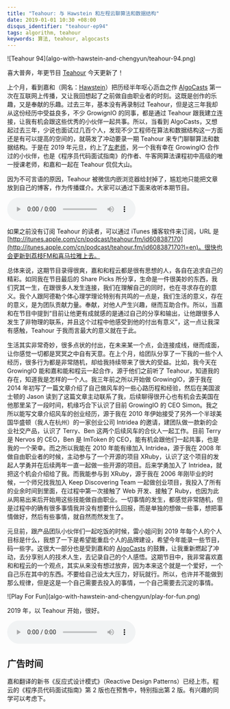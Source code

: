 ```yaml
---
title: "Teahour: 与 Hawstein 和左程云聊算法和数据结构"
date: 2019-01-01 10:30 +08:00
disqus_identifier: "teahour-ep94"
tags: algorithm, teahour
keywords: 算法, teahour, algocasts
---
```


<aside class="aside">
  ![Teahour 94](algo-with-hawstein-and-chengyun/teahour-94.png)
</aside>

喜大普奔，年更节目 [Teahour](https://teahour.fm?utm_source=yedingding) 今天更新了！

上个月，看到嘉和（网名：[Hawstein](http://hawstein.com/?utm_source=yedingding)）把历经半年呕心沥血之作 [AlgoCasts](https://algocasts.io/?utm_source=yedingding) 第一次在互联网上传播，又让我回想起了之前做自由职业者的时刻。这既是创作的乐趣，又是奉献的乐趣。过去三年，基本没有再录制过 Teahour，但是这三年我却从这份经历中受益良多，不少 GrowignIO 的同事，都是通过 Teahour 跟我建立连接，让我有机会跟这些优秀的小伙伴一起共事。所以，当看到 AlgoCasts，又想起过去三年，少说也面试过几百个人，发现不少工程师在算法和数据结构这一方面还是有可以提高的空间的，就萌发了冲动要录一期 Teahour 来专门聊聊算法和数据结构。于是在 2019 年元旦，约上了[左老师](https://www.nowcoder.com/courses?utm_source=yedingding)，另一个我有幸在 GrowingIO 合作过的小伙伴，也是《程序员代码面试指南》的作者、牛客网算法课程初中高级的唯一授课老师，和嘉和一起在 Teahour 侃侃大山。

因为不可言语的原因，Teahour 被微信内嵌浏览器给封掉了，尴尬地只能把文章放到自己的博客，作为传播媒介。大家可以通过下面来收听本期节目。

<audio controls name="media">
  <source src="http://screencasts.b0.upaiyun.com/podcasts/teahour_podcast_94.m4a" type="audio/mpeg">
</audio>

如果之前没有订阅 Teahour 的读者，可以通过 iTunes 播客软件来订阅，URL 是 [http://itunes.apple.com/cn/podcast/teahour.fm/id608387170](http://itunes.apple.com/cn/podcast/teahour.fm/id608387170?l=en)。很快也会更新到荔枝FM和喜马拉雅上去。

总体来说，这期节目录得很爽，嘉和和程云都是很有思想的人，各自在追求自己的精彩。如同我在节目最后的 Share Picks 所分享，生命是一件很美妙的东西，我们究其一生，在跟很多人发生连接，我们在理解自己的同时，也在寻求存在的意义。我个人跟阿德勒个体心理学理论特别有共鸣的一点是，我们生活的意义，存在的意义，是为团队贡献力量。奉献，对他人产生兴趣，继而互助合作。所以，当嘉和在节目中提到“目前让他更有成就感的是通过自己的分享和输出，让他跟很多人发生了非物理的联系，并且这个过程中他感受到他的付出有意义”，这一点让我深有感触，Teahour 于我而言最大的意义就在于此。

生活其实非常奇妙，很多点状的付出，在未来某一个点，会连接成线，继而成面，让你感觉一切都是冥冥之中自有天意。在上个月，给团队分享了一下我的一些个人经历，很多行为都是非常随机，却给我持续带来了很大的受益。比如，我今天在 GrowingIO 能和嘉和能和程云一起合作，源于他们之前听了 Teahour，知道我的存在，知道我是怎样的一个人。我三年前之所以开始做 GrowingIO，源于我在 2014 年初写了一篇文章介绍了自己做风车的一些心路历程和经验，然后在美国波士顿的 Jason 读到了这篇文章主动联系了我，后续聊得很开心也有机会去美国在他那里呆了一段时间，机缘巧合下认识了目前 GrowingIO 的 CEO Simon。我之所以能写文章介绍风车的创业经历，源于我在 2010 年伊始接受了另外一个半球美国华盛顿（我人在杭州）的一家创业公司 Intridea 的邀请，建团队做一款新的企业社交产品，认识了 Terry、Ben 这两个后续风车的合伙人一起工作。目前 Terry 是 Nervos 的 CEO，Ben 是 ImToken 的 CEO，能有机会跟他们一起共事，也是我的一个荣幸。而之所以我能在 2010 年能有缘加入 Intridea，源于我在 2008 年做自由职业者的时候，主动参与了一个开源的项目 XRuby，认识了这个项目的发起人学勇并在后续两年一直一起做一些开源的项目。后来学勇加入了 Intridea，就把这个机会介绍给了我。而我能参与到 XRuby，源于我在 2006 年刚毕业的时候，一个师兄找我加入 Keep Discovering Team 一起做创业项目，我投入了所有的业余时间到里面，在过程中第一次接触了 Web 开发、接触了 Ruby，也因为此从网易出来后开始用这些技能做自由职业。一切事情的发生，都感觉非常随机，但是过程中的确有很多事情我并没有想要什么回报，而是单独的想做一些事，想把事情做好，然后有些事情，就自然而然发生了。

元旦前，跟产品团队小伙伴们一起吃饭的时候，雷小姐问到 2019 年每个人的个人目标是什么，我想了一下是希望能重启个人的品牌建设，希望今年能录一些节目，码一些字。这很大一部分也是受到嘉和的 [AlgoCasts](https://algocasts.io/?utm_source=yedingding) 的鼓舞，让我重新燃起了冲动，去分享别人的技术人生，去记录自己的个人感悟。这期节目中，我非常喜欢嘉和和程云的一个观点，其实从来没有想过放弃，因为本来这个就是一个爱好，一个自己乐在其中的东西。不要给自己设太大压力，好玩就行。所以，也许并不能做到那么规律，但是这是一个自己需要去投入的事情，一个自己需要去沉淀的事情。

<aside class="aside">
  ![Play For Fun](algo-with-hawstein-and-chengyun/play-for-fun.png)<br/>
</aside>

2019 年，以 Teahour 开始，很好。

<audio controls name="media">
  <source src="http://screencasts.b0.upaiyun.com/podcasts/teahour_podcast_94.m4a" type="audio/mpeg">
</audio>

## 广告时间

嘉和翻译的新书《反应式设计模式》（Reactive Design Patterns）已经上市。程云的《程序员代码面试指南》第 2 版也在预售中，特别指出第 2 版。有兴趣的同学可以考虑下。
